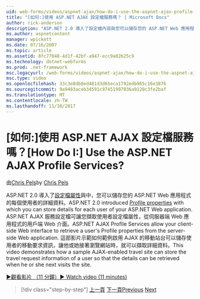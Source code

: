 ```yaml
---
uid: web-forms/videos/aspnet-ajax/how-do-i-use-the-aspnet-ajax-profile-services
title: "[如何:]使用 ASP.NET AJAX 設定檔服務嗎？ | Microsoft Docs"
author: rick-anderson
description: "ASP.NET 2.0 導入了設定檔內容與您可以儲存您的 ASP.NET Web 應用程式的每個使用者的詳細資料。 允許 ASP.NET AJAX 服務設定檔..."
ms.author: aspnetcontent
manager: wpickett
ms.date: 07/16/2007
ms.topic: article
ms.assetid: 8fc77048-4d1f-42bf-a947-ecc9a02b25c9
ms.technology: dotnet-webforms
ms.prod: .net-framework
msc.legacyurl: /web-forms/videos/aspnet-ajax/how-do-i-use-the-aspnet-ajax-profile-services
msc.type: video
ms.openlocfilehash: 33c3e8db8ed481d3d65eca1792edb965c16e3876
ms.sourcegitcommit: 9a9483aceb34591c97451997036a9120c3fe2baf
ms.translationtype: MT
ms.contentlocale: zh-TW
ms.lasthandoff: 11/10/2017
---
```

<a name="how-do-i-use-the-aspnet-ajax-profile-services"></a><span data-ttu-id="6b117-105">[如何:]使用 ASP.NET AJAX 設定檔服務嗎？</span><span class="sxs-lookup"><span data-stu-id="6b117-105">[How Do I:] Use the ASP.NET AJAX Profile Services?</span></span>
====================
<span data-ttu-id="6b117-106">由[Chris Pels](https://twitter.com/chrispels)</span><span class="sxs-lookup"><span data-stu-id="6b117-106">by [Chris Pels](https://twitter.com/chrispels)</span></span>

<span data-ttu-id="6b117-107">ASP.NET 2.0 導入了[設定檔屬性](https://msdn.microsoft.com/en-us/library/at64shx3.aspx)與中，您可以儲存您的 ASP.NET Web 應用程式的每個使用者的詳細資料。</span><span class="sxs-lookup"><span data-stu-id="6b117-107">ASP.NET 2.0 introduced [Profile properties](https://msdn.microsoft.com/en-us/library/at64shx3.aspx) with which you can store details for each user of your ASP.NET Web application.</span></span> <span data-ttu-id="6b117-108">ASP.NET AJAX 服務設定檔可讓您擷取使用者設定檔屬性，從伺服器端 Web 應用程式的用戶端 Web 介面。</span><span class="sxs-lookup"><span data-stu-id="6b117-108">ASP.NET AJAX Profile Services allow your client-side Web interface to retrieve a user's Profile properties from the server-side Web application.</span></span> <span data-ttu-id="6b117-109">這部影片示範如何範例啟用 AJAX 的移動站台可以儲存使用者的移動要求資訊，讓他或她接著瀏覽網站時，就可以擷取詳細資料。</span><span class="sxs-lookup"><span data-stu-id="6b117-109">This video demonstrates how a sample AJAX-enabled travel site can store the travel request information of a user so that the details can be retrieved when he or she next visits the site.</span></span>

[<span data-ttu-id="6b117-110">&#9654;觀看影片 （11 分鐘）</span><span class="sxs-lookup"><span data-stu-id="6b117-110">&#9654; Watch video (11 minutes)</span></span>](https://channel9.msdn.com/Blogs/ASP-NET-Site-Videos/how-do-i-use-the-aspnet-ajax-profile-services)

>[!div class="step-by-step"]
<span data-ttu-id="6b117-111">[上一頁](how-do-i-use-other-javascript-user-interface-libraries-with-aspnet-ajax.md)
[下一頁](how-do-i-debug-aspnet-ajax-applications-using-visual-studio-2005.md)</span><span class="sxs-lookup"><span data-stu-id="6b117-111">[Previous](how-do-i-use-other-javascript-user-interface-libraries-with-aspnet-ajax.md)
[Next](how-do-i-debug-aspnet-ajax-applications-using-visual-studio-2005.md)</span></span>
